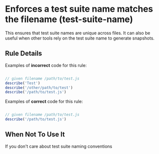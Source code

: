 # Enforces a test suite name matches the filename (test-suite-name)

This ensures that test suite names are unique across files.
It can also be useful when other tools rely on the test suite name to generate snapshots.

## Rule Details

Examples of **incorrect** code for this rule:

```js

// given filename /path/to/test.js
describe('Test')
describe('/other/path/to/test')
describe('/path/to/test.js')

```

Examples of **correct** code for this rule:

```js

// given filename /path/to/test.js
describe('/path/to/test.js')

```

## When Not To Use It

If you don't care about test suite naming conventions
